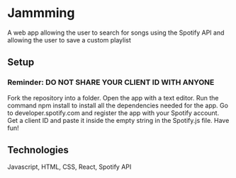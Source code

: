 # Jammming

A web app allowing the user to search for songs using the Spotify API and
allowing the user to save a custom playlist

## Setup
### Reminder: DO NOT SHARE YOUR CLIENT ID WITH ANYONE

Fork the repository into a folder. Open the app with a text editor.
Run the command npm install to install all the dependencies needed for the app.
Go to developer.spotify.com and register the app with your Spotify account. Get a client
ID and paste it inside the empty string in the Spotify.js file. Have fun!

## Technologies

Javascript, HTML, CSS, React, Spotify API
